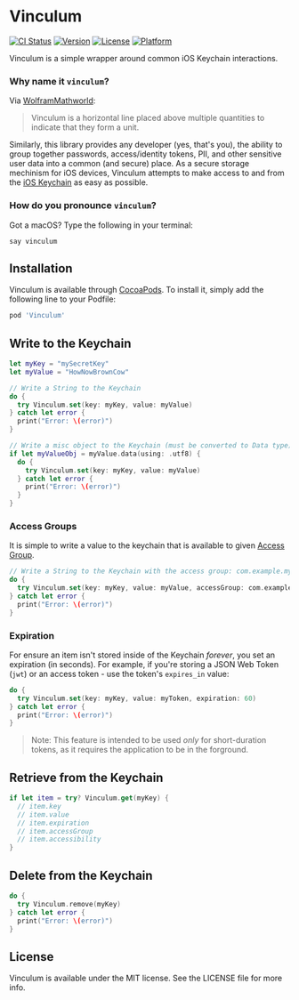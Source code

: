 # Vinculum
[![CI Status](http://img.shields.io/travis/jmelberg/vinculum.svg?style=flat)](https://travis-ci.org/jmelberg/vinculum)
[![Version](https://img.shields.io/cocoapods/v/vinculum.svg?style=flat)](http://cocoapods.org/pods/vinculum)
[![License](https://img.shields.io/cocoapods/l/vinculum.svg?style=flat)](http://cocoapods.org/pods/vinculum)
[![Platform](https://img.shields.io/cocoapods/p/vinculum.svg?style=flat)](http://cocoapods.org/pods/vinculum)

Vinculum is a simple wrapper around common iOS Keychain interactions.

### Why name it `vinculum`?
Via [WolframMathworld](http://mathworld.wolfram.com/Vinculum.html):

> Vinculum is a horizontal line placed above multiple quantities to indicate that they form a unit.

Similarly, this library provides any developer (yes, that's you), the ability to group together passwords, access/identity tokens, PII, and other sensitive user data into a common (and secure) place. As a secure storage mechinism for iOS devices, Vinculum attempts to make access to and from the [iOS Keychain](https://developer.apple.com/library/content/documentation/Security/Conceptual/keychainServConcepts/02concepts/concepts.html) as easy as possible.

### How do you pronounce `vinculum`?

Got a macOS? Type the following in your terminal:
```
say vinculum
```

## Installation

Vinculum is available through [CocoaPods](http://cocoapods.org). To install
it, simply add the following line to your Podfile:

```ruby
pod 'Vinculum'
```

## Write to the Keychain

```swift
let myKey = "mySecretKey"
let myValue = "HowNowBrownCow"

// Write a String to the Keychain
do {
  try Vinculum.set(key: myKey, value: myValue)
} catch let error {
  print("Error: \(error)")
}

// Write a misc object to the Keychain (must be converted to Data type)
if let myValueObj = myValue.data(using: .utf8) {
  do {
    try Vinculum.set(key: myKey, value: myValue)
  } catch let error {
    print("Error: \(error)")
  }
}
```

### Access Groups
It is simple to write a value to the keychain that is available to given [Access Group](https://developer.apple.com/documentation/security/ksecattraccessgroup).

```swift
// Write a String to the Keychain with the access group: com.example.mysite
do {
  try Vinculum.set(key: myKey, value: myValue, accessGroup: com.example.mysite)
} catch let error {
  print("Error: \(error)")
}
```

### Expiration
For ensure an item isn't stored inside of the Keychain *forever*, you set an expiration (in seconds). For example, if you're storing a JSON Web Token (`jwt`) or an access token - use the token's `expires_in` value:

```swift
do {
  try Vinculum.set(key: myKey, value: myToken, expiration: 60)
} catch let error {
  print("Error: \(error)")
}
```

> Note: This feature is intended to be used *only* for short-duration tokens, as it requires the application to be in the forground.

## Retrieve from the Keychain
```swift
if let item = try? Vinculum.get(myKey) {
  // item.key
  // item.value
  // item.expiration
  // item.accessGroup
  // item.accessibility
}
```
## Delete from the Keychain

```swift
do {
  try Vinculum.remove(myKey)
} catch let error {
  print("Error: \(error)")
}
```

## License

Vinculum is available under the MIT license. See the LICENSE file for more info.
